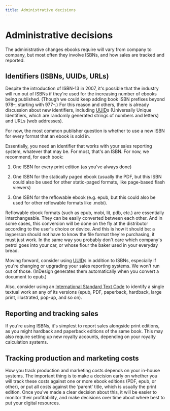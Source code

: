 ```yaml
---
title: Administrative decisions
---
```


# Administrative decisions

The administrative changes ebooks require will vary from company to company, but most often they involve ISBNs, and how sales are tracked and reported.


## Identifiers (ISBNs, UUIDs, URLs)

Despite the introduction of ISBN-13 in 2007, it's possible that the industry will run out of ISBNs if they're used for the increasing number of ebooks being published. (Though we could keep adding book ISBN prefixes beyond 978–, starting with 977–.) For this reason and others, there is already discussion about new identifiers, including [UUID](http://en.wikipedia.org/wiki/Universally_Unique_Identifier "UUID on Wikipedia")s (Universally Unique Identifiers, which are randomly generated strings of numbers and letters) and URLs (web addresses).

For now,  the most common publisher question is whether to use a new ISBN for every format that an ebook is sold in.

Essentially, you need an identifier that works with your sales reporting system, whatever that may be. For most, that's an ISBN. For now, we recommend, for each book:

1. One ISBN for every print edition (as you've always done)

2. One ISBN for the statically paged ebook (usually the PDF, but this ISBN could also be used for other static-paged formats, like page-based flash viewers)

3. One ISBN for the reflowable ebook (e.g. epub, but this could also be used for other reflowable formats like .mobi).

Reflowable ebook formats (such as epub, mobi, lit, pdb, etc.) are essentially interchangeable. They can be easily converted between each other. And in some cases, this conversion will be done on the fly at the distributor according to the user's choice or device. And this is how it should be: a layperson should not have to know the file format they're purchasing, it must just work. In the same way you probably don't care which company's petrol goes into your car, or whose flour the baker used in your everyday bread.

Moving forward, consider using [UUID](http://en.wikipedia.org/wiki/Universally_Unique_Identifier "UUID on Wikipedia")s in addition to ISBNs, especially if you're changing or upgrading your sales reporting systems. We won't run out of those. (InDesign generates them automatically when you convert a document to epub.)

Also, consider using an [International Standard Text Code](http://www.istc-international.org/ "ISTC") to identify a single textual work an any of its versions (epub, PDF, paperback, hardback, large print, illustrated, pop-up, and so on).

## Reporting and tracking sales

If you're using ISBNs, it's simplest to report sales alongside print editions, as you might hardback and paperback editions of the same book. This may also require setting up new royalty accounts, depending on your royalty calculation systems.

## Tracking production and marketing costs

How you track production and marketing costs depends on your in-house systems. The important thing is to make a decision early on whether you will track these costs against one or more ebook editions (PDF, epub, or other), or put all costs against the &#8216;parent' title, which is usually the print edition. Once you've made a clear decision about this, it will be easier to monitor their profitability, and make decisions over time about where best to put your digital resources.


